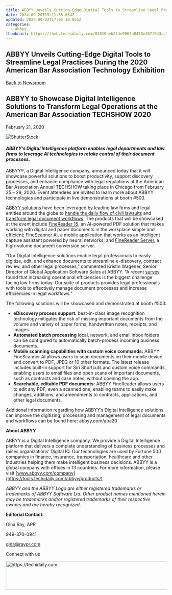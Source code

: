 ```yaml
---
title: ABBYY Unveils Cutting-Edge Digital Tools to Streamline Legal Practices During the 2020 American Bar Association Technology Exhibition
date: 2024-09-20T19:11:55.664Z
updated: 2024-09-22T17:05:19.825Z
categories:
  - abbyy
thumbnail: https://thmb.techidaily.com/83810aeb2f4e9067a8450e307f943cc7eb4a02a55fedde24fa1dbdf3c7ea5ae0.jpg
---
```


## ABBYY Unveils Cutting-Edge Digital Tools to Streamline Legal Practices During the 2020 American Bar Association Technology Exhibition

[Back to Newsroom](https://tools.techidaily.com/abbyy/products/)

## ABBYY to Showcase Digital Intelligence Solutions to Transform Legal Operations at the American Bar Association TECHSHOW 2020

February 21, 2020

![ShutterStock](https://content.abbyy.com/-/media/project/abbyy/abbyy/branchtemplates/shutterstock_1272462163_1296-x-729.jpg?h=729&iar=0&w=1296)

#### _ABBYY’s Digital Intelligence platform enables legal departments and law firms to leverage AI technologies to retake control of their document processes._ 

ABBYY®, a Digital Intelligence company, announced today that it will showcase powerful solutions to boost productivity, support discovery processes, and enhance compliance with legal regulations at the American Bar Association Annual TECHSHOW taking place in Chicago from February 25 – 29, 2020\. Event attendees are invited to learn more about ABBYY technologies and participate in live demonstrations at booth #503.

[ABBYY solutions](https://tools.techidaily.com/abbyy/products/) have been leveraged by leading law firms and legal entities around the globe to [handle the daily flow of civil lawsuits](https://tools.techidaily.com/abbyy/products/) and [transform legal document workflows](https://tools.techidaily.com/abbyy/products/). The products that will be showcased at the event include [FineReader 15](https://tools.techidaily.com/abbyy/products/), an AI-powered PDF solution that makes working with digital and paper documents in the workplace simple and efficient; [FineScanner AI](https://tools.techidaily.com/abbyy/products/), a mobile application that works as an intelligent capture assistant powered by neural networks; and [FineReader Server](https://tools.techidaily.com/abbyy/products/), a high-volume document conversion server.

“Our Digital Intelligence solutions enable legal professionals to easily digitize, edit, and enhance documents to streamline e-discovery, contract review, and other legal processes,” commented Kristin Wagener, Senior Director of Global Application Software Sales at ABBYY. “A recent [survey](https://www.aderant.com/wp-content/uploads/2019/08/2019-Business-of-Law-Survey-Results.pdf "Survey") found that increasing operational efficiencies is the biggest challenge facing law firms today. Our suite of products provides legal professionals with tools to effectively manage document processes and increase efficiencies in legal workflows.”

The following solutions will be showcased and demonstrated at booth #503:

* **eDiscovery process support:** best-in-class image recognition technology mitigates the risk of missing important documents from the volume and variety of paper forms, handwritten notes, receipts, and images.
* **Automated batch processing** local, network, and email inbox folders can be configured to automatically batch-process incoming business documents.
* **Mobile scanning capabilities with custom voice commands:** ABBYY FineScanner AI allows users to scan documents on their mobile device and convert to PDF, JPEG or 10 other formats. The latest release includes built-in support for Siri Shortcuts and custom voice commands, enabling users to email files and open scans of important documents, such as contracts and case notes, without opening the app.
* **Searchable, editable PDF documents:**  ABBYY FineReader allows users to edit any PDF, even a scanned one, enabling teams to easily make changes, additions, and amendments to contracts, applications, and other legal documents.

Additional information regarding how ABBYY’s Digital Intelligence solutions can improve the digitizing, processing and management of legal documents and workflows can be found here: abbyy.com/aba20

**About ABBYY**

ABBYY is a Digital Intelligence company. We provide a Digital Intelligence platform that delivers a complete understanding of business processes and raises organizations’ Digital IQ. Our technologies are used by Fortune 500 companies in finance, insurance, transportation, healthcare and other industries helping them make intelligent business decisions. ABBYY is a global company with offices in 13 countries. For more information, please visit [www.abbyy.com/company](https://tools.techidaily.com/abbyy/products/).

_ABBYY and the ABBYY Logo are either registered trademarks or trademarks of ABBYY Software Ltd. Other product names mentioned herein may be trademarks and/or registered trademarks of their respective owners and are hereby recognized._

**Editorial Contact:**

Gina Ray, APR

949-370-0941

[gina@raypr.com](https://tools.techidaily.com/abbyy/products/)

Connect with us

<ins class="adsbygoogle"
     style="display:block"
     data-ad-format="autorelaxed"
     data-ad-client="ca-pub-7571918770474297"
     data-ad-slot="1223367746"></ins>

<ins class="adsbygoogle"
     style="display:block"
     data-ad-client="ca-pub-7571918770474297"
     data-ad-slot="8358498916"
     data-ad-format="auto"
     data-full-width-responsive="true"></ins>



<!-- affiliate ads begin -->
<a href="https://appsumo.8odi.net/c/5597632/2002019/7443" target="_top" id="2002019">
  <img src="//a.impactradius-go.com/display-ad/7443-2002019" border="0" alt="https://techidaily.com" width="728" height="90"/>
</a>
<img height="0" width="0" src="https://appsumo.8odi.net/i/5597632/2002019/7443" style="position:absolute;visibility:hidden;" border="0" />
<!-- affiliate ads end -->

